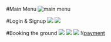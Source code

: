 #Main Menu
![main menu](https://github.com/yash2316/book-my-pitch/blob/master/screenshots/Menu.jpg)

#Login & Signup
![](https://github.com/yash2316/book-my-pitch/blob/master/screenshots/login.jpg) ![](https://github.com/yash2316/book-my-pitch/blob/master/screenshots/signup.jpg)

#Booking the ground
![](https://github.com/yash2316/book-my-pitch/blob/master/screenshots/bookings.jpg) ![](https://github.com/yash2316/book-my-pitch/blob/master/screenshots/slot_selection.jpg) 
![](https://github.com/yash2316/book-my-pitch/blob/master/screenshots/slot_selection_2.jpg) !([payment](https://github.com/yash2316/book-my-pitch/blob/master/screenshots/payment.jpg)
